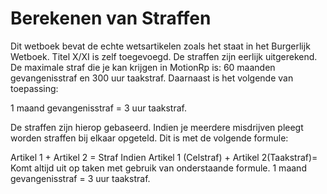# Berekenen van Straffen

Dit wetboek bevat de echte wetsartikelen zoals het staat in het Burgerlijk Wetboek. Titel X/XI is zelf toegevoegd. De straffen zijn eerlijk uitgerekend. De maximale straf die je kan krijgen in MotionRp is: 60 maanden gevangenisstraf en 300 uur taakstraf. Daarnaast is het volgende van toepassing: 

1 maand gevangenisstraf = 3 uur taakstraf.

De straffen zijn hierop gebaseerd. Indien je meerdere misdrijven pleegt worden straffen bij elkaar opgeteld. Dit is met de volgende formule:

Artikel 1 + Artikel 2 = Straf 
Indien Artikel 1 (Celstraf) + Artikel 2(Taakstraf)= Komt altijd uit op taken met gebruik van onderstaande formule.
1 maand gevangenisstraf = 3 uur taakstraf.